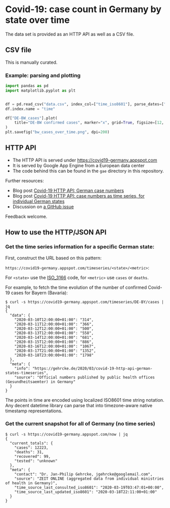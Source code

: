 # Covid-19: case count in Germany by state over time

The data set is provided as an HTTP API as well as a CSV file.

## CSV file

This is manually curated.

### Example: parsing and plotting

```python
import pandas as pd
import matplotlib.pyplot as plt


df = pd.read_csv("data.csv", index_col=["time_iso8601"], parse_dates=["time_iso8601"])
df.index.name = "time"

df["DE-BW_cases"].plot(
    title="DE-BW confirmed cases", marker="x", grid=True, figsize=[12, 9]
)
plt.savefig("bw_cases_over_time.png", dpi=200)
```

## HTTP API

- The HTTP API is served under https://covid19-germany.appspot.com
- It is served by Google App Engine from a European data center
- The code behind this can be found in the `gae` directory in this repository.

Further resources:

- Blog post [Covid-19 HTTP API: German case numbers](https://gehrcke.de/2020/03/covid-19-http-api-for-german-case-numbers/)
- Blog post [Covid-19 HTTP API: case numbers as time series, for individual German states](https://gehrcke.de/2020/03/covid-19-http-api-german-states-timeseries)
- Discussion on [a GitHub issue](https://github.com/iceweasel1/COVID-19-Germany/issues/10)

Feedback welcome.

## How to use the HTTP/JSON API

### Get the time series information for a specific German state:

First, construct the URL based on this pattern:

`https://covid19-germany.appspot.com/timeseries/<state>/<metric>`:

For `<state>` use the [ISO_3166](https://en.wikipedia.org/wiki/ISO_3166-2:DE) code, for `<metric>` use `cases` or `deaths`.

For example, to fetch the time evolution of the number of confirmed Covid-19 cases for Bayern (Bavaria):

```
$ curl -s https://covid19-germany.appspot.com/timeseries/DE-BY/cases | jq
{
  "data": {
    "2020-03-10T12:00:00+01:00": "314",
    "2020-03-11T12:00:00+01:00": "366",
    "2020-03-12T12:00:00+01:00": "500",
    "2020-03-13T12:00:00+01:00": "558",
    "2020-03-14T12:00:00+01:00": "681",
    "2020-03-15T12:00:00+01:00": "886",
    "2020-03-16T12:00:00+01:00": "1067",
    "2020-03-17T21:00:00+01:00": "1352",
    "2020-03-18T23:00:00+01:00": "1798"
  },
  "meta": {
    "info": "https://gehrcke.de/2020/03/covid-19-http-api-german-states-timeseries",
    "source": "Official numbers published by public health offices (Gesundheitsaemter) in Germany"
  }
}
```

The points in time are encoded using localized ISO8601 time string notation.
Any decent datetime library can parse that into timezone-aware native timestamp
representations.

### Get the current snapshot for all of Germany (no time series)

```
$ curl -s https://covid19-germany.appspot.com/now | jq
{
  "current_totals": {
    "cases": 12223,
    "deaths": 31,
    "recovered": 99,
    "tested": "unknown"
  },
  "meta": {
    "contact": "Dr. Jan-Philip Gehrcke, jgehrcke@googlemail.com",
    "source": "ZEIT ONLINE (aggregated data from individual ministries of health in Germany)",
    "time_source_last_consulted_iso8601": "2020-03-19T03:47:01+00:00",
    "time_source_last_updated_iso8601": "2020-03-18T22:11:00+01:00"
  }
}
```
